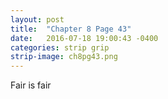 ```yaml
---
layout: post
title:  "Chapter 8 Page 43"
date:   2016-07-18 19:00:43 -0400
categories: strip grip
strip-image: ch8pg43.png
---
```

Fair is fair  
